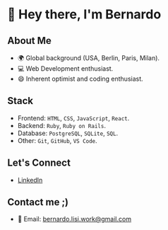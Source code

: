 # 👋 Hey there, I'm Bernardo

## About Me
- 🌍 Global background (USA, Berlin, Paris, Milan).
- 💻 Web Development enthusiast.
- 😄 Inherent optimist and coding enthusiast.

## Stack
- Frontend: `HTML`, `CSS`, `JavaScript`, `React`.
- Backend: `Ruby`, `Ruby on Rails`.
- Database: `PostgreSQL`, `SQLite`, `SQL`.
- Other: `Git`, `GitHub`, `VS Code`.

## Let's Connect
- [LinkedIn](https://www.linkedin.com/in/bernardo-lisi/?locale=en_US)

## Contact me ;)
- 📧 Email: bernardo.lisi.work@gmail.com

